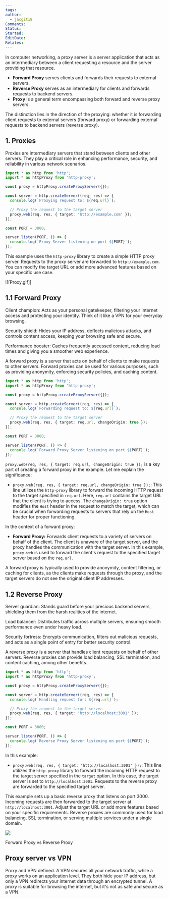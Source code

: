 ```yaml
---
tags: 
author:
  - jacgit18
Comments: 
Status: 
Started: 
EditDate: 
Relates:
---
```


In computer networking, a proxy server is a server application that acts as an intermediary between a client requesting a resource and the server providing that resource.  


- **Forward Proxy** serves clients and forwards their requests to external servers.
- **Reverse Proxy** serves as an intermediary for clients and forwards requests to backend servers.
- **Proxy** is a general term encompassing both forward and reverse proxy servers.

The distinction lies in the direction of the proxying: whether it is forwarding client requests to external servers (forward proxy) or forwarding external requests to backend servers (reverse proxy).


## 1\. Proxies

Proxies are intermediary servers that stand between clients and other servers. They play a critical role in enhancing performance, security, and reliability in various network scenarios.


```typescript
import * as http from 'http';
import * as httpProxy from 'http-proxy';

const proxy = httpProxy.createProxyServer({});

const server = http.createServer((req, res) => {
  console.log(`Proxying request to: ${req.url}`);

  // Proxy the request to the target server
  proxy.web(req, res, { target: 'http://example.com' });
});

const PORT = 3000;

server.listen(PORT, () => {
  console.log(`Proxy Server listening on port ${PORT}`);
});
```

This example uses the `http-proxy` library to create a simple HTTP proxy server. Requests to the proxy server are forwarded to `http://example.com`. You can modify the target URL or add more advanced features based on your specific use case.


![[Proxy.gif]]
## 1.1 Forward Proxy

Client champion: Acts as your personal gatekeeper, filtering your internet access and protecting your identity. Think of it like a VPN for your everyday browsing.  
  
Security shield: Hides your IP address, deflects malicious attacks, and controls content access, keeping your browsing safe and secure.  
  
Performance booster: Caches frequently accessed content, reducing load times and giving you a smoother web experience.

A forward proxy is a server that acts on behalf of clients to make requests to other servers. Forward proxies can be used for various purposes, such as providing anonymity, enforcing security policies, and caching content.


```typescript
import * as http from 'http';
import * as httpProxy from 'http-proxy';

const proxy = httpProxy.createProxyServer({});

const server = http.createServer((req, res) => {
  console.log(`Forwarding request to: ${req.url}`);

  // Proxy the request to the target server
  proxy.web(req, res, { target: req.url, changeOrigin: true });
});

const PORT = 3000;

server.listen(PORT, () => {
  console.log(`Forward Proxy Server listening on port ${PORT}`);
});
```


`proxy.web(req, res, { target: req.url, changeOrigin: true });` is a key part of creating a forward proxy in the example. Let me explain the significance:

- `proxy.web(req, res, { target: req.url, changeOrigin: true });`: This line utilizes the `http-proxy` library to forward the incoming HTTP request to the target specified in `req.url`. Here, `req.url` contains the target URL that the client is trying to access. The `changeOrigin: true` option modifies the `Host` header in the request to match the target, which can be crucial when forwarding requests to servers that rely on the `Host` header for proper functioning.

In the context of a forward proxy:

- **Forward Proxy:** Forwards client requests to a variety of servers on behalf of the client. The client is unaware of the target server, and the proxy handles the communication with the target server. In this example, `proxy.web` is used to forward the client's request to the specified target server based on the `req.url`.

A forward proxy is typically used to provide anonymity, content filtering, or caching for clients, as the clients make requests through the proxy, and the target servers do not see the original client IP addresses.


## 1.2 Reverse Proxy


  
Server guardian: Stands guard before your precious backend servers, shielding them from the harsh realities of the internet.  
  
Load balancer: Distributes traffic across multiple servers, ensuring smooth performance even under heavy load.  
  
Security fortress: Encrypts communication, filters out malicious requests, and acts as a single point of entry for better security control.


A reverse proxy is a server that handles client requests on behalf of other servers. Reverse proxies can provide load balancing, SSL termination, and content caching, among other benefits.


```typescript
import * as http from 'http';
import * as httpProxy from 'http-proxy';

const proxy = httpProxy.createProxyServer({});

const server = http.createServer((req, res) => {
  console.log(`Handling request for: ${req.url}`);

  // Proxy the request to the target server
  proxy.web(req, res, { target: 'http://localhost:3001' });
});

const PORT = 3000;

server.listen(PORT, () => {
  console.log(`Reverse Proxy Server listening on port ${PORT}`);
});
```

In this example:

- `proxy.web(req, res, { target: 'http://localhost:3001' });`: This line utilizes the `http-proxy` library to forward the incoming HTTP request to the target server specified in the `target` option. In this case, the target server is set to `http://localhost:3001`. Requests to the reverse proxy are forwarded to the specified target server.

This example sets up a basic reverse proxy that listens on port 3000. Incoming requests are then forwarded to the target server at `http://localhost:3001`. Adjust the target URL or add more features based on your specific requirements. Reverse proxies are commonly used for load balancing, SSL termination, or serving multiple services under a single domain.

![](https://miro.medium.com/v2/resize:fit:700/1*oeUPfO992X54Q15f39Nsig.png)

Forward Proxy vs Reverse Proxy








## Proxy server vs VPN 

Proxy and VPN defined. A VPN secures all your network traffic, while a proxy works on an application level. They both hide your IP address, but only a VPN redirects your internet data through an encrypted tunnel. A proxy is suitable for browsing the internet, but it's not as safe and secure as a VPN.